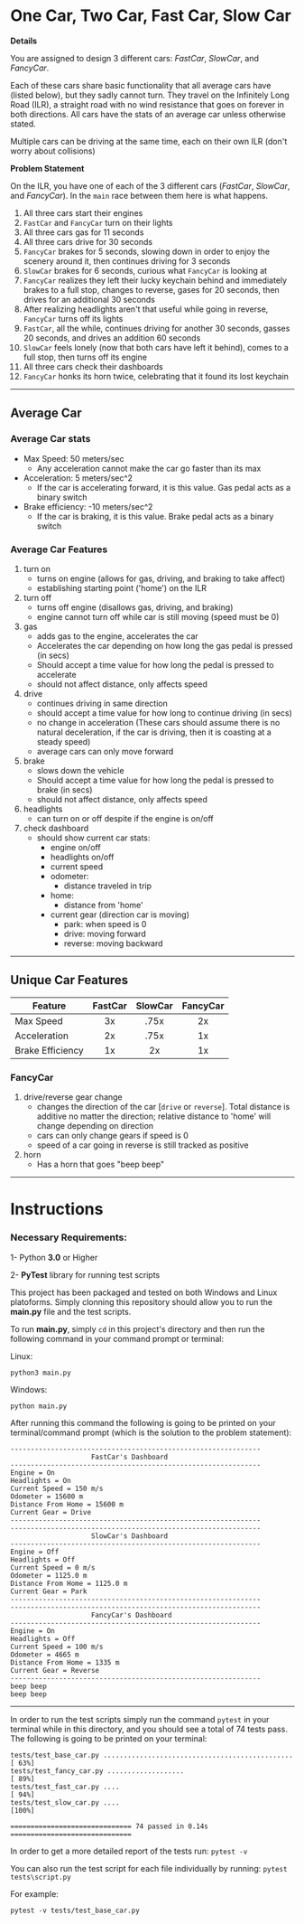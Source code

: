# One Car, Two Car, Fast Car, Slow Car

__Details__

You are assigned to design 3 different cars: _FastCar_, _SlowCar_, and _FancyCar_.

Each of these cars share basic functionality that all average cars have (listed below), but they sadly cannot turn.
They travel on the Infinitely Long Road (ILR), a straight road with no wind resistance that goes on forever in both directions.
All cars have the stats of an average car unless otherwise stated.

Multiple cars can be driving at the same time, each on their own ILR (don't worry about collisions)

__Problem Statement__

On the ILR, you have one of each of the 3 different cars (_FastCar_, _SlowCar_, and _FancyCar_).  In the `main` race between them here is what happens.

1. All three cars start their engines
2. `FastCar` and `FancyCar` turn on their lights
3. All three cars gas for 11 seconds
4. All three cars drive for 30 seconds
5. `FancyCar` brakes for 5 seconds, slowing down in order to enjoy the scenery around it, then continues driving for 3 seconds
6. `SlowCar` brakes for 6 seconds, curious what `FancyCar` is looking at
7. `FancyCar` realizes they left their lucky keychain behind and immediately brakes to a full stop, changes to reverse, gases for 20 seconds, then drives for an additional 30 seconds
8. After realizing headlights aren't that useful while going in reverse, `FancyCar` turns off its lights
9. `FastCar`, all the while, continues driving for another 30 seconds, gasses 20 seconds, and drives an addition 60 seconds
10. `SlowCar` feels lonely (now that both cars have left it behind), comes to a full stop, then turns off its engine
11. All three cars check their dashboards
12. `FancyCar` honks its horn twice, celebrating that it found its lost keychain

---
## Average Car
### Average Car stats

- Max Speed: 50 meters/sec
  - Any acceleration cannot make the car go faster than its max
- Acceleration: 5 meters/sec^2
  - If the car is accelerating forward, it is this value. Gas pedal acts as a binary switch
- Brake efficiency: -10 meters/sec^2
  - If the car is braking, it is this value. Brake pedal acts as a binary switch

### Average Car Features

1. turn on
   - turns on engine (allows for gas, driving, and braking to take affect)
   - establishing starting point ('home') on the ILR
2. turn off
   - turns off engine (disallows gas, driving, and braking)
   - engine cannot turn off while car is still moving (speed must be 0)
3. gas
   - adds gas to the engine, accelerates the car
   - Accelerates the car depending on how long the gas pedal is pressed (in secs)
   - Should accept a time value for how long the pedal is pressed to accelerate
   - should not affect distance, only affects speed
4. drive
   - continues driving in same direction
   - should accept a time value for how long to continue driving (in secs)
   - no change in acceleration (These cars should assume there is no natural deceleration, if the car is driving, then it is coasting at a steady speed)
   - average cars can only move forward
5. brake
   - slows down the vehicle
   - Should accept a time value for how long the pedal is pressed to brake (in secs)
   - should not affect distance, only affects speed
6. headlights
   - can turn on or off despite if the engine is on/off
7. check dashboard
   - should show current car stats:
     - engine on/off
     - headlights on/off
     - current speed
     - odometer:
       - distance traveled in trip
     - home:
       - distance from 'home'
     - current gear (direction car is moving)
       - park: when speed is 0
       - drive: moving forward
       - reverse: moving backward
---

## Unique Car Features

| Feature          | FastCar | SlowCar | FancyCar |
| ---------------- | :-----: | :-----: | :------: |
| Max Speed        |   3x    |  .75x   |    2x    |
| Acceleration     |   2x    |  .75x   |    1x    |
| Brake Efficiency |   1x    |   2x    |    1x    |

### FancyCar

1. drive/reverse gear change
   - changes the direction of the car [`drive` or `reverse`]. Total distance is additive no matter the direction; relative distance to 'home' will change depending on direction
   - cars can only change gears if speed is 0
   - speed of a car going in reverse is still tracked as positive
2. horn
   - Has a horn that goes "beep beep"

---

# Instructions

### Necessary Requirements:
  1- Python **3.0** or Higher
  
  2- **PyTest** library for running test scripts
  

This project has been packaged and tested on both Windows and Linux platoforms. 
Simply clonning this repository should allow you to run the **main.py** file and the test scripts.

To run **main.py**, simply ``cd`` in this project's directory and then run the following command in your command prompt or terminal:

Linux:

``` 
python3 main.py 
```

Windows:

``` 
python main.py
```

After running this command the following is going to be printed on your terminal/command prompt (which is the solution to the problem statement):

```
--------------------------------------------------------------
                    FastCar's Dashboard                      
--------------------------------------------------------------
Engine = On
Headlights = On
Current Speed = 150 m/s
Odometer = 15600 m
Distance From Home = 15600 m
Current Gear = Drive
--------------------------------------------------------------
--------------------------------------------------------------
                    SlowCar's Dashboard                      
--------------------------------------------------------------
Engine = Off
Headlights = Off
Current Speed = 0 m/s
Odometer = 1125.0 m
Distance From Home = 1125.0 m
Current Gear = Park
--------------------------------------------------------------
--------------------------------------------------------------
                    FancyCar's Dashboard                      
--------------------------------------------------------------
Engine = On
Headlights = Off
Current Speed = 100 m/s
Odometer = 4665 m
Distance From Home = 1335 m
Current Gear = Reverse
--------------------------------------------------------------
beep beep
beep beep
```

---


In order to run the test scripts simply run the command ```pytest``` in your terminal while in this directory, and you should see a total of 74 tests pass. The following is going to be printed on your terminal:

```
tests/test_base_car.py ...............................................   [ 63%]
tests/test_fancy_car.py ...................                              [ 89%]
tests/test_fast_car.py ....                                              [ 94%]
tests/test_slow_car.py ....                                              [100%]

============================== 74 passed in 0.14s ==============================
```

In order to get a more detailed report of the tests run: ```pytest -v```

You can also run the test script for each file individually by running: ```pytest tests\script.py```

For example:
```
pytest -v tests/test_base_car.py
```

